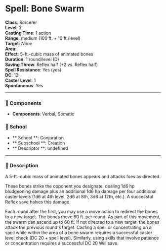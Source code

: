 
# Spell: Bone Swarm
**Class**: Sorcerer  
**Level**: 2  
**Casting Time**: 1 action  
**Range**: medium (100 ft. + 10 ft./level)  
**Target**: _None_  
**Area**:   
**Effect**: 5-ft.-cubic mass of animated bones  
**Duration**: 1 round/level (D)  
**Saving Throw**: Reflex half (+2 vs. Reflex half)  
**Spell Resistance**: Yes (yes)  
**DC**: 12  
**Caster Level**: 1  
**Spontaneous**: Yes

---

### 🔮 Components
- **Components**: Verbal, Somatic

### 🏫 School
- ** School **: Conjuration
- ** Subschool **: Creation
- ** Descriptor **: undefined
---

### 📜 Description
A 5-ft.-cubic mass of animated bones appears and attacks foes as directed.

These bones strike the opponent you designate, dealing 1d6 hp bludgeoning damage plus an additional 1d6 hp damage per four additional caster levels (1d6 at 4th level, 2d6 at 8th, 3d6 at 12th, etc.). A successful Reflex save halves this damage.

Each round after the first, you may use a move action to redirect the bones to a new target. The bones move 60 ft. per round. As part of this movement, the swarm can ascend up to 60 ft. If not directed to a new target, the bones attack the previous round's target. Casting a spell or concentrating on a spell while within the area of a bone swarm requires a successful caster level check (DC 20 + spell level). Similarly, using skills that involve patience or concentration requires a successful DC 20 Will save.
